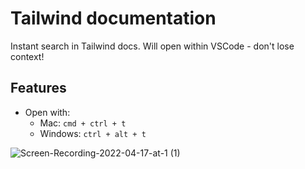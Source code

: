 
# Tailwind documentation

Instant search in Tailwind docs. Will open within VSCode - don't lose context!


## Features
- Open with:
    - Mac: `cmd + ctrl + t`
    - Windows:  `ctrl + alt + t`

![Screen-Recording-2022-04-17-at-1 (1)](https://user-images.githubusercontent.com/11172530/163716427-493eefab-b66a-4a0f-970a-de3e45d14e82.gif)
